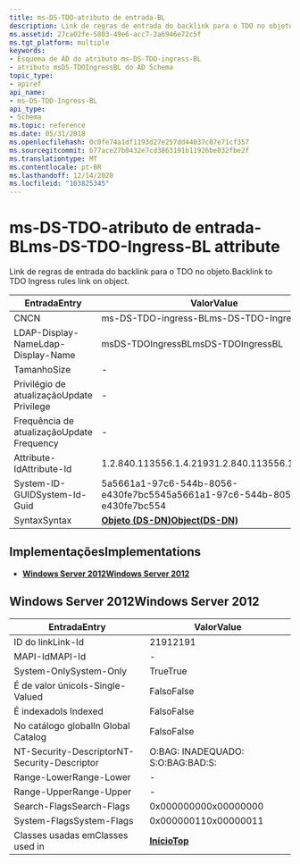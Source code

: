 ```yaml
---
title: ms-DS-TDO-atributo de entrada-BL
description: Link de regras de entrada do backlink para o TDO no objeto.
ms.assetid: 27ca02fe-5803-49e6-acc7-2a6946e72c5f
ms.tgt_platform: multiple
keywords:
- Esquema de AD do atributo ms-DS-TDO-ingress-BL
- atributo msDS-TDOIngressBL do AD Schema
topic_type:
- apiref
api_name:
- ms-DS-TDO-Ingress-BL
api_type:
- Schema
ms.topic: reference
ms.date: 05/31/2018
ms.openlocfilehash: 0c0fe74a1df1193d27e257dd44037c07e71cf357
ms.sourcegitcommit: b77ace27b0432e7cd3863191b11926be032fbe2f
ms.translationtype: MT
ms.contentlocale: pt-BR
ms.lasthandoff: 12/14/2020
ms.locfileid: "103825345"
---
```

# <a name="ms-ds-tdo-ingress-bl-attribute"></a><span data-ttu-id="cae46-105">ms-DS-TDO-atributo de entrada-BL</span><span class="sxs-lookup"><span data-stu-id="cae46-105">ms-DS-TDO-Ingress-BL attribute</span></span>

<span data-ttu-id="cae46-106">Link de regras de entrada do backlink para o TDO no objeto.</span><span class="sxs-lookup"><span data-stu-id="cae46-106">Backlink to TDO Ingress rules link on object.</span></span>



| <span data-ttu-id="cae46-107">Entrada</span><span class="sxs-lookup"><span data-stu-id="cae46-107">Entry</span></span> | <span data-ttu-id="cae46-108">Valor</span><span class="sxs-lookup"><span data-stu-id="cae46-108">Value</span></span> |
|-------------------|-----------------------------------------|
| <span data-ttu-id="cae46-109">CN</span><span class="sxs-lookup"><span data-stu-id="cae46-109">CN</span></span>                | <span data-ttu-id="cae46-110">ms-DS-TDO-ingress-BL</span><span class="sxs-lookup"><span data-stu-id="cae46-110">ms-DS-TDO-Ingress-BL</span></span>                    |
| <span data-ttu-id="cae46-111">LDAP-Display-Name</span><span class="sxs-lookup"><span data-stu-id="cae46-111">Ldap-Display-Name</span></span> | <span data-ttu-id="cae46-112">msDS-TDOIngressBL</span><span class="sxs-lookup"><span data-stu-id="cae46-112">msDS-TDOIngressBL</span></span>                       |
| <span data-ttu-id="cae46-113">Tamanho</span><span class="sxs-lookup"><span data-stu-id="cae46-113">Size</span></span>              | \-                                      |
| <span data-ttu-id="cae46-114">Privilégio de atualização</span><span class="sxs-lookup"><span data-stu-id="cae46-114">Update Privilege</span></span>  | \-                                      |
| <span data-ttu-id="cae46-115">Frequência de atualização</span><span class="sxs-lookup"><span data-stu-id="cae46-115">Update Frequency</span></span>  | \-                                      |
| <span data-ttu-id="cae46-116">Attribute-Id</span><span class="sxs-lookup"><span data-stu-id="cae46-116">Attribute-Id</span></span>      | <span data-ttu-id="cae46-117">1.2.840.113556.1.4.2193</span><span class="sxs-lookup"><span data-stu-id="cae46-117">1.2.840.113556.1.4.2193</span></span>                 |
| <span data-ttu-id="cae46-118">System-ID-GUID</span><span class="sxs-lookup"><span data-stu-id="cae46-118">System-Id-Guid</span></span>    | <span data-ttu-id="cae46-119">5a5661a1-97c6-544b-8056-e430fe7bc554</span><span class="sxs-lookup"><span data-stu-id="cae46-119">5a5661a1-97c6-544b-8056-e430fe7bc554</span></span>    |
| <span data-ttu-id="cae46-120">Syntax</span><span class="sxs-lookup"><span data-stu-id="cae46-120">Syntax</span></span>            | [<span data-ttu-id="cae46-121">**Objeto (DS-DN)**</span><span class="sxs-lookup"><span data-stu-id="cae46-121">**Object(DS-DN)**</span></span>](s-object-ds-dn.md) |



## <a name="implementations"></a><span data-ttu-id="cae46-122">Implementações</span><span class="sxs-lookup"><span data-stu-id="cae46-122">Implementations</span></span>

-   [<span data-ttu-id="cae46-123">**Windows Server 2012**</span><span class="sxs-lookup"><span data-stu-id="cae46-123">**Windows Server 2012**</span></span>](#windows-server-2012)

## <a name="windows-server-2012"></a><span data-ttu-id="cae46-124">Windows Server 2012</span><span class="sxs-lookup"><span data-stu-id="cae46-124">Windows Server 2012</span></span>



| <span data-ttu-id="cae46-125">Entrada</span><span class="sxs-lookup"><span data-stu-id="cae46-125">Entry</span></span> | <span data-ttu-id="cae46-126">Valor</span><span class="sxs-lookup"><span data-stu-id="cae46-126">Value</span></span> |
|------------------------|---------------------------------|
| <span data-ttu-id="cae46-127">ID do link</span><span class="sxs-lookup"><span data-stu-id="cae46-127">Link-Id</span></span>                | <span data-ttu-id="cae46-128">2191</span><span class="sxs-lookup"><span data-stu-id="cae46-128">2191</span></span>                            |
| <span data-ttu-id="cae46-129">MAPI-Id</span><span class="sxs-lookup"><span data-stu-id="cae46-129">MAPI-Id</span></span>                | \-                              |
| <span data-ttu-id="cae46-130">System-Only</span><span class="sxs-lookup"><span data-stu-id="cae46-130">System-Only</span></span>            | <span data-ttu-id="cae46-131">True</span><span class="sxs-lookup"><span data-stu-id="cae46-131">True</span></span>                            |
| <span data-ttu-id="cae46-132">É de valor único</span><span class="sxs-lookup"><span data-stu-id="cae46-132">Is-Single-Valued</span></span>       | <span data-ttu-id="cae46-133">Falso</span><span class="sxs-lookup"><span data-stu-id="cae46-133">False</span></span>                           |
| <span data-ttu-id="cae46-134">É indexado</span><span class="sxs-lookup"><span data-stu-id="cae46-134">Is Indexed</span></span>             | <span data-ttu-id="cae46-135">Falso</span><span class="sxs-lookup"><span data-stu-id="cae46-135">False</span></span>                           |
| <span data-ttu-id="cae46-136">No catálogo global</span><span class="sxs-lookup"><span data-stu-id="cae46-136">In Global Catalog</span></span>      | <span data-ttu-id="cae46-137">Falso</span><span class="sxs-lookup"><span data-stu-id="cae46-137">False</span></span>                           |
| <span data-ttu-id="cae46-138">NT-Security-Descriptor</span><span class="sxs-lookup"><span data-stu-id="cae46-138">NT-Security-Descriptor</span></span> | <span data-ttu-id="cae46-139">O:BAG: INADEQUADO: S:</span><span class="sxs-lookup"><span data-stu-id="cae46-139">O:BAG:BAD:S:</span></span>                    |
| <span data-ttu-id="cae46-140">Range-Lower</span><span class="sxs-lookup"><span data-stu-id="cae46-140">Range-Lower</span></span>            | \-                              |
| <span data-ttu-id="cae46-141">Range-Upper</span><span class="sxs-lookup"><span data-stu-id="cae46-141">Range-Upper</span></span>            | \-                              |
| <span data-ttu-id="cae46-142">Search-Flags</span><span class="sxs-lookup"><span data-stu-id="cae46-142">Search-Flags</span></span>           | <span data-ttu-id="cae46-143">0x00000000</span><span class="sxs-lookup"><span data-stu-id="cae46-143">0x00000000</span></span>                      |
| <span data-ttu-id="cae46-144">System-Flags</span><span class="sxs-lookup"><span data-stu-id="cae46-144">System-Flags</span></span>           | <span data-ttu-id="cae46-145">0x00000011</span><span class="sxs-lookup"><span data-stu-id="cae46-145">0x00000011</span></span>                      |
| <span data-ttu-id="cae46-146">Classes usadas em</span><span class="sxs-lookup"><span data-stu-id="cae46-146">Classes used in</span></span>        | [<span data-ttu-id="cae46-147">**Início**</span><span class="sxs-lookup"><span data-stu-id="cae46-147">**Top**</span></span>](c-top.md)<br/> |



 

 





